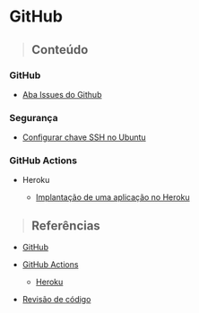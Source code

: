# GitHub

> ## **Conteúdo**

### GitHub

- [Aba Issues do Github](/github/issues.md)

### Segurança

- [Configurar chave SSH no Ubuntu](/github/security/configure-ssh-key.md)

### GitHub Actions

- Heroku

  - [Implantação de uma aplicação no Heroku](/github/github-actions/heroku/deploy-application-in-heroku.md)

> ## **Referências**

- [GitHub](/github/references.md)

- [GitHub Actions](/github/github-actions/references.md)

  - [Heroku](/github/github-actions/heroku/references.md)

- [Revisão de código](/github/code-review/references.md)
